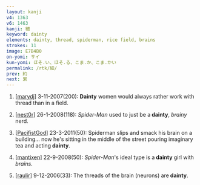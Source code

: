 ```yaml
---
layout: kanji
v4: 1363
v6: 1463
kanji: 細
keyword: dainty
elements: dainty, thread, spiderman, rice field, brains
strokes: 11
image: E7B4B0
on-yomi: サイ
kun-yomi: ほそ.い、ほそ.る、こま.か、こま.かい
permalink: /rtk/細/
prev: 約
next: 累
---
```


1) [<a href="http://kanji.koohii.com/profile/marydj">marydj</a>] 3-11-2007(200): <strong>Dainty</strong> women would always rather work with thread than in a field.

2) [<a href="http://kanji.koohii.com/profile/nest0r">nest0r</a>] 26-1-2008(118): <em>Spider-Man</em> used to just be a<strong> dainty</strong>, <em>brainy</em> nerd.

3) [<a href="http://kanji.koohii.com/profile/PacifistGod">PacifistGod</a>] 23-3-2011(50): Spiderman slips and smack his brain on a building... now he&#039;s sitting in the middle of the street pouring imaginary tea and acting<strong> dainty</strong>.

4) [<a href="http://kanji.koohii.com/profile/mantixen">mantixen</a>] 22-9-2008(50): <em>Spider-Man</em>&#039;s ideal type is a<strong> dainty</strong> girl with <em>brains</em>.

5) [<a href="http://kanji.koohii.com/profile/raulir">raulir</a>] 9-12-2006(33): The threads of the brain (neurons) are<strong> dainty</strong>.

